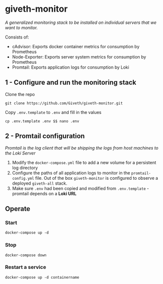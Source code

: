 # giveth-monitor

*A generalized monitoring stack to be installed on individual servers that we want to monitor.*

Consists of:

- cAdvisor: Exports docker container metrics for consumption by Prometheus
- Node-Exporter: Exports server system metrics for consumption by Prometheus
- Promtail: Exports application logs for consumption by Loki

## 1 - Configure and run the monitoring stack
Clone the repo
```
git clone https://github.com/Giveth/giveth-monitor.git
```
Copy `.env.template` to `.env` and fill in the values

```
cp .env.template .env $$ nano .env
```

## 2 - Promtail configuration

*Promtail is the log client that will be shipping the logs from host machines to the Loki Server*

1. Modify the `docker-compose.yml` file to add a new volume for a persistent log directory
2. Configure the paths of all application logs to monitor in the `promtail-config.yml` file. Out of the box `giveth-monitor` is configured to observe a deployed `giveth-all` stack.
3. Make sure `.env` had been copied and modified from `.env.template` - promtail depends on a **Loki URL**

## Operate

### Start

```
docker-compose up -d
```

### Stop

```
docker-compose down
```

### Restart a service

```
docker-compose up -d containername
```
